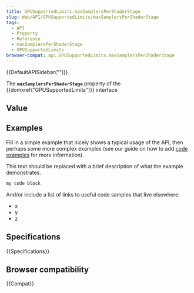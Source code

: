 ```yaml
---
title: GPUSupportedLimits.maxSamplersPerShaderStage
slug: Web/API/GPUSupportedLimits/maxSamplersPerShaderStage
tags:
  - API
  - Property
  - Reference
  - maxSamplersPerShaderStage
  - GPUSupportedLimits
browser-compat: api.GPUSupportedLimits.maxSamplersPerShaderStage
---
```

{{DefaultAPISidebar("")}}

The **`maxSamplersPerShaderStage`** property of the {{domxref("GPUSupportedLimits")}} interface 

## Value



## Examples

Fill in a simple example that nicely shows a typical usage of the API, then perhaps some more complex examples (see our guide on how to add [code examples](/en-US/docs/MDN/Contribute/Structures/Code_examples) for more information).

This text should be replaced with a brief description of what the example demonstrates.

```js
my code block
```

And/or include a list of links to useful code samples that live elsewhere:

*   x
*   y
*   z

## Specifications

{{Specifications}}

## Browser compatibility

{{Compat}}


